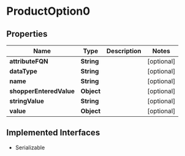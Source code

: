 

# ProductOption0


## Properties

| Name | Type | Description | Notes |
|------------ | ------------- | ------------- | -------------|
|**attributeFQN** | **String** |  |  [optional] |
|**dataType** | **String** |  |  [optional] |
|**name** | **String** |  |  [optional] |
|**shopperEnteredValue** | **Object** |  |  [optional] |
|**stringValue** | **String** |  |  [optional] |
|**value** | **Object** |  |  [optional] |


## Implemented Interfaces

* Serializable


